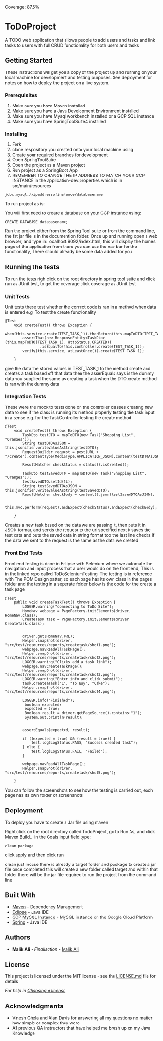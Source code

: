 Coverage: 87.5%
# ToDoProject

A TODO web application that allows people to add users and tasks and link tasks to users with full CRUD functionality for both users and tasks

## Getting Started

These instructions will get you a copy of the project up and running on your local machine for development and testing purposes. See deployment for notes on how to deploy the project on a live system.

### Prerequisites
 
1. Make sure you have Maven installed 
2. Make sure you have a Java Development Environment installed 
3. Make sure you have Mysql workbench installed or a GCP SQL instance 
4. Make sure you have SpringToolSuite4 installed 


### Installing

1. Fork
2. clone respository you created onto your local machine using
3. Create your required branches for development
4. Open SpringToolSuite
5. Open the project as a Maven project
6. Run project as a SpringBoot App 
7. REMEMBER TO CHANGE THE IP ADDRESS TO MATCH YOUR GCP INSTANCE in the application-dev.properties which is in src/main/resources
```
jdbc:mysql://ipaddressofinstance/databasename 
```


 To run project as is:

You will first need to create a database on your GCP instance using:
```
CREATE DATABASE databasename;
```
Run the project either from the Spring Tool suite or from the command line, the fat jar file is in the documention folder.
Once up and running open a web browser, and type in: localhost:9092/index.html, this will display the homes page of the application
from there you can use the nav bar for the functionality, There should already be some data added for you



## Running the tests

To run the tests righ click on the root directory in spring tool suite and click run as JUnit test, to get the coverage click coverage as JUnit test

### Unit Tests 

Unit tests these test whether the correct code is ran in a method when data is entered 
e.g. To test the create functionality 

```
@Test
	void createTest() throws Exception {
		when(this.service.create(TEST_TASK_1)).thenReturn(this.mapToDTO(TEST_TASK_1));
		assertThat(new ResponseEntity<TaskDto>(this.mapToDTO(TEST_TASK_1), HttpStatus.CREATED))
				.isEqualTo(this.controller.create(TEST_TASK_1));
		verify(this.service, atLeastOnce()).create(TEST_TASK_1);

	}
```

give the data the stored values in TEST_TASK_1 to the method create and creates a task based off that data then the asserEquals says is the dummy data you supplied the same as creating a task when the DTO.create method is ran with the dummy data 

### Integration Tests 
These were the mockito tests done on the controller classes creating new data to see if the class is running its method properly testing the task input in a sense 
e.g. for the TaskController testing the create method 

```
@Test
	void createTest() throws Exception {
		TaskDto testDTO = mapToDTO(new Task("Shopping List", "Oranges"));
		String testDTOAsJSON = this.jsonifier.writeValueAsString(testDTO);
		RequestBuilder request = post(URL + "/create").contentType(MediaType.APPLICATION_JSON).content(testDTOAsJSON);

		ResultMatcher checkStatus = status().isCreated();

		TaskDto testSavedDTO = mapToDTO(new Task("Shopping List", "Oranges"));
		testSavedDTO.setId(5L);
		String testSavedDTOAsJSON = this.jsonifier.writeValueAsString(testSavedDTO);
		ResultMatcher checkBody = content().json(testSavedDTOAsJSON);

		this.mvc.perform(request).andExpect(checkStatus).andExpect(checkBody);

	}
```
Creates a new task based on the data we are passing it, then puts it in JSON format, and sends the request to the url specified
next it saves the test data and puts the saved data in string format too 
the last line checks if the data we sent to the request is the same as the data we created

### Front End Tests

Front end testing is done in Eclipse with Selenium where we automate the navigation and input process that a user would do on the front end, This is in the linked repo called ToDoSeleniumTesting, The testing is in reference with The POM Design patter, so each page has its own class in the pages folder and the testing in a seperate folder below is the code for the create a task page 

```
@Test
	public void createTaskTest() throws Exception {
		LOGGER.warning("connecting to ToDo Site");
		HomeNav webpage = PageFactory.initElements(driver, HomeNav.class);
		CreateTask task = PageFactory.initElements(driver, CreateTask.class);

		
		driver.get(HomeNav.URL);
		Helper.snapShot(driver, "src/test/resources/reports/createtask/shot1.png");
		webpage.navReadAllTaskPage();
		Helper.snapShot(driver, "src/test/resources/reports/createtask/shot2.png");
		LOGGER.warning("Clicks add a task link");
		webpage.navCreateTaskPage();
		Helper.snapShot(driver, "src/test/resources/reports/createtask/shot3.png");
		LOGGER.warning("Enter info and click submit");
		task.createaTask("1", "To Buy", "Cake");
		Helper.snapShot(driver, "src/test/resources/reports/createtask/shot4.png");
		
		LOGGER.info("Finished");
		 boolean expected;
	     expected = true;
	     Boolean result = driver.getPageSource().contains("1");
	     System.out.println(result);
	
	       
        assertEquals(expected, result);
        
    	if ((expected = true) && (result = true)) {
			test.log(LogStatus.PASS, "Success created task");
		} else {
			test.log(LogStatus.FAIL, "Failed");
		}
    	
    	webpage.navReadAllTaskPage();
		Helper.snapShot(driver, "src/test/resources/reports/createtask/shot5.png");
		
	}
```

You can follow the screenshots to see how the testing is carried out, each page has its own folder of screenshots 

## Deployment

To deploy you have to create a Jar file using maven 

Right click on the root directory called TodoProject, go to Run As, and click Maven Build... in the Goals input field 
type:
```
clean package
```
click apply and then click run

clean just incase there is already a target folder and package to create a jar file
once completed this will create a new folder called target and within that folder there will be the jar file required to run the project from the command line 



## Built With

* [Maven](https://maven.apache.org/) - Dependency Management
* [Eclipse](https://www.eclipse.org/) - Java IDE
* [GCP MySQL Instance](https://cloud.google.com/) - MySQL instance on the Google Cloud Platform
* [Spring](https://spring.io/tools) - Java IDE


## Authors

* **Malik Ali** - *Finalisation*  - [Malik Ali](https://github.com/MalikAliQA)

## License

This project is licensed under the MIT license - see the [LICENSE.md](LICENSE.md) file for details 

*For help in [Choosing a license](https://choosealicense.com/)*

## Acknowledgments

* Vinesh Ghela and Alan Davis for answering all my questions no matter how simple or complex they were
* All previous QA instructors that have helped me brush up on my Java Knowledge

